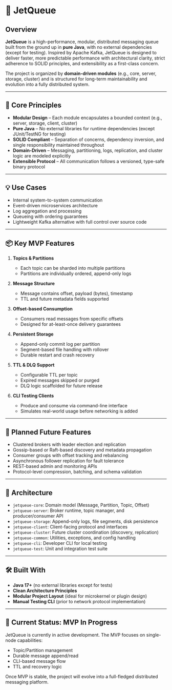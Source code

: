 # 🚀 JetQueue

## Overview

**JetQueue** is a high-performance, modular, distributed messaging queue built from the ground up in **pure Java**, with no external dependencies (except for testing). Inspired by Apache Kafka, JetQueue is designed to deliver faster, more predictable performance with architectural clarity, strict adherence to SOLID principles, and extensibility as a first-class concern.

The project is organized by **domain-driven modules** (e.g., core, server, storage, cluster) and is structured for long-term maintainability and evolution into a fully distributed system.

---

## 🧱 Core Principles

- **Modular Design** – Each module encapsulates a bounded context (e.g., server, storage, client, cluster)
- **Pure Java** – No external libraries for runtime dependencies (except JUnit/TestNG for testing)
- **SOLID Compliant** – Separation of concerns, dependency inversion, and single responsibility maintained throughout
- **Domain-Driven** – Messaging, partitioning, logs, replication, and cluster logic are modeled explicitly
- **Extensible Protocol** – All communication follows a versioned, type-safe binary protocol

---

## 💡 Use Cases

- Internal system-to-system communication
- Event-driven microservices architecture
- Log aggregation and processing
- Queueing with ordering guarantees
- Lightweight Kafka alternative with full control over source code

---

## 📦 Key MVP Features

1. **Topics & Partitions**
    - Each topic can be sharded into multiple partitions
    - Partitions are individually ordered, append-only logs

2. **Message Structure**
    - Message contains offset, payload (bytes), timestamp
    - TTL and future metadata fields supported

3. **Offset-based Consumption**
    - Consumers read messages from specific offsets
    - Designed for at-least-once delivery guarantees

4. **Persistent Storage**
    - Append-only commit log per partition
    - Segment-based file handling with rollover
    - Durable restart and crash recovery

5. **TTL & DLQ Support**
    - Configurable TTL per topic
    - Expired messages skipped or purged
    - DLQ logic scaffolded for future release

6. **CLI Testing Clients**
    - Produce and consume via command-line interface
    - Simulates real-world usage before networking is added

---

## 🔁 Planned Future Features

- Clustered brokers with leader election and replication
- Gossip-based or Raft-based discovery and metadata propagation
- Consumer groups with offset tracking and rebalancing
- Asynchronous follower replication for fault tolerance
- REST-based admin and monitoring APIs
- Protocol-level compression, batching, and schema validation

---

## 📁 Architecture

- `jetqueue-core`: Domain model (Message, Partition, Topic, Offset)
- `jetqueue-server`: Broker runtime, topic manager, and producer/consumer API
- `jetqueue-storage`: Append-only logs, file segments, disk persistence
- `jetqueue-client`: Client-facing protocol and interfaces
- `jetqueue-cluster`: Future cluster coordination (discovery, replication)
- `jetqueue-common`: Utilities, exceptions, and config handling
- `jetqueue-cli`: Developer CLI for local testing
- `jetqueue-test`: Unit and integration test suite

---

## 🛠️ Built With

- **Java 17+** (no external libraries except for tests)
- **Clean Architecture Principles**
- **Modular Project Layout** (ideal for microkernel or plugin design)
- **Manual Testing CLI** (prior to network protocol implementation)

---

## 🧪 Current Status: MVP In Progress

JetQueue is currently in active development. The MVP focuses on single-node capabilities:
- Topic/Partition management
- Durable message append/read
- CLI-based message flow
- TTL and recovery logic

Once MVP is stable, the project will evolve into a full-fledged distributed messaging platform.
